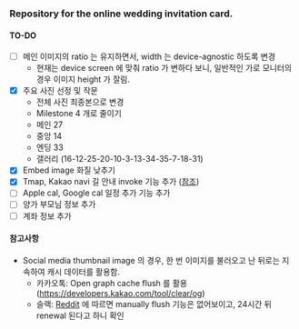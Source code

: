 ### Repository for the online wedding invitation card.

#### TO-DO
- [ ] 메인 이미지의 ratio 는 유지하면서, width 는 device-agnostic 하도록 변경
  - 현재는 device screen 에 맞춰 ratio 가 변하다 보니, 일반적인 가로 모니터의 경우 이미지 height 가 잘림.
- [x] 주요 사진 선정 및 작문
  - 전체 사진 최종본으로 변경
  - Milestone 4 개로 줄이기
  - 메인 27
  - 중앙 14
  - 엔딩 33
  - 갤러리 (16-12-25-20-10-3-13-34-35-7-18-31)
- [x] Embed image 화질 낮추기
- [x] Tmap, Kakao navi 길 안내 invoke 기능 추가 ([참조](https://community.openapi.sk.com/t/tmap/9170/2))
- [ ] Apple cal, Google cal 일정 추가 기능 추가
- [ ] 양가 부모님 정보 추가
- [ ] 계좌 정보 추가

#### 참고사항
- Social media thumbnail image 의 경우, 한 번 이미지를 불러오고 난 뒤로는 지속하여 캐시 데이터를 활용함.
  - 카카오톡: Open graph cache flush 를 활용 (https://developers.kakao.com/tool/clear/og)
  - 슬랙: [Reddit](https://www.reddit.com/r/Slack/comments/hhbald/how_to_clear_unfurl_cache/) 에 따르면 manually flush 기능은 없어보이고, 24시간 뒤 renewal 된다고 하니 확인 
